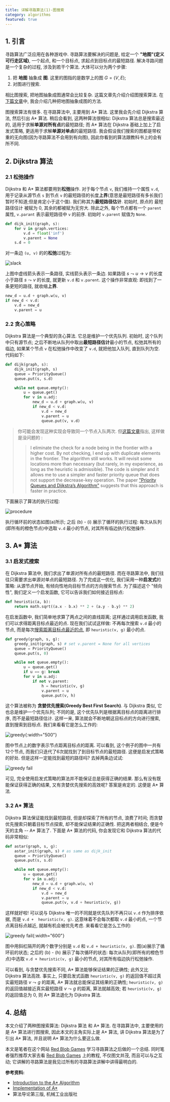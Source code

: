 ```yaml
---
title: 详解寻路算法(1)-图搜索
category: algorithms
featured: true
---
```

## 1. 引言
寻路算法广泛应用在各种游戏中. 寻路算法要解决的问题是, 给定一个 **"地图"(定义可行走区域)**, 一个起点, 和一个目标点, 求起点到目标点的最短路径. 解决寻路问题是一个复杂的过程, 涉及到若干个算法. 大体可以分为两个步骤:
1. 把 **地图** 抽象成 **图**. 这里的图指的是数学上的图 $G=(V,E)$;
2. 对图进行搜索.

相比图搜索, 把地图抽象成图通常会比较复杂. 这篇文章先介绍介绍图搜索算法. 在[下篇文章](/algorithms/2019/09/28/pathfinding-gen-graph.html)中, 我会介绍几种把地图抽象成图的方法.

图搜索算法有很多. 在寻路算法中, 主要用到 A* 算法. 这里我会先介绍 Dijkstra 算法, 然后引出 A* 算法. 稍后会看到, 这两种算法很相似: Dijkstra 算法总是搜索最近的, 适用于求解**单源对所有点**的最短路径; 而 A* 算法在 Dijkstra 基础上加上了启发式策略, 更适用于求解**单源对单点**的最短路径. 我会假设我们搜索的图都是带权重的无向图(因为寻路算法不会用到有向图), 因此你看到的算法跟教科书上的会有所不同.

## 2. Dijkstra 算法
### 2.1 松弛操作
Dijkstra 和 A* 算法都要用到**松弛**操作. 对于每个节点 `v`, 我们维持一个属性 `v.d`, 用于记录从源节点 `s` 到节点 `v` 的最短路径的长度**上界**(意思是最短路径有多长我们暂时不知道;但是肯定小于这个值). 我们称其为**最短路径估计**. 初始时, 原点的 最短路径估计 被赋为 0, 其余的都被赋为无穷大. 除此之外, 每个节点都有一个 `parent` 属性, `v.parant` 表示最短路径中 `v` 的前序. 初始时 `v.parent` 赋值为 `None`.

```python
def dijk_init(graph, s):
    for v in graph.vertices:
        v.d = float('inf')
        v.parent = None
    s.d = 0
```

对一条边 `(u, v)` 的的**松弛**过程为:

![slack](/assets/images/pathfinding-graph-search_1.png)

上图中虚线箭头表示一条路径, 实线箭头表示一条边. 如果路径 $s\leadsto u \rightarrow v$ 的长度小于路径 $s\leadsto v$ 的长度, 就更新 `v.d` 和 `v.parent`. 这个操作非常直观: 即找到了一条更短的路径, 就收缩**上界**.

```python
new_d = u.d + graph.w(u, v)
if new_d < v.d:
    v.d = new_d
    v.parent = u
```
### 2.2 贪心策略
Dijkstra 算法是一个典型的贪心算法. 它总是维护一个优先队列. 初始时, 这个队列中只有源节点; 之后不断地从队列中取出**最短路径估计**最小的节点, 松弛其所有的临边, 如果某个节点 `v` 在松弛操作中改变了 `v.d`, 就把他加入队列, 直到队列为空. 代码如下:

```python
def dijk(graph, s):
    dijk_init(graph, s)
    queue = PriorityQueue()
    queue.put(s, s.d)

    while not queue.empty():
        u = queue.get()
        for v in u.adj:
            new_d = u.d + graph.w(u, v)
            if new_d < v.d:
                v.d = new_d
                v.parent = u
                queue.put(v, v.d)
```

> 你可能会发现这种实现会导致同一个节点入队两次. 但[这篇文章](https://www.redblobgames.com/pathfinding/a-star/implementation.html#algorithm)指出, 这样做是没问题的 :
>> I eliminate the check for a node being in the frontier with a higher cost. By not checking, I end up with duplicate elements in the frontier. The algorithm still works. It will revisit some locations more than necessary (but rarely, in my experience, as long as the heuristic is admissible). The code is simpler and it allows me to use a simpler and faster priority queue that does not support the decrease-key operation. The paper ["Priority Queues and Dijkstra’s Algorithm"](https://www3.cs.stonybrook.edu/~rezaul/papers/TR-07-54.pdf) suggests that this approach is faster in practice.

下面展示了算法的执行过程:

![procedure](/assets/images/pathfinding-graph-search_2.png)

执行循环前的状态如图(a)所示; 之后 (b) - (i) 展示了循环的执行过程: 每次从队列(即所有的橙色节点)中选取 `v.d` 最小的节点, 对其所有临边执行松弛操作.

## 3. A* 算法
### 3.1 启发式搜索
在 Dijkstra 算法中, 我们求出了单源对所有点的最短路径. 而在寻路算法中, 我们往往只需要求出单源对单点的最短路径. 为了完成这一优化, 我们采用一种**启发式**的策略: 从源节点开始, 有倾向性地向目标节点的方向搜索节点. 为了描述这个 "倾向性", 我们定义一个启发函数, 它可以告诉我们如何接近目标点:

```python
def heuristic(a, b):
    return math.sqrt((a.x - b.x) ** 2 + (a.y - b.y) ** 2)
```

在启发函数中, 我们简单地求算了两点之间的直线距离; 这样通过调用启发函数, 我们可以求得距离目标点最近的点. 现在我们试试这样做: 不再每次搜索 `v.d` 最小的节点, 而是每次<u>搜索距离目标点最近的点</u>, 即 `heuristic(v, g)` 最小的点.

```python
def greedy(graph, s, g):
    greedy_init(graph, s) # set v.parent = None for all vertices
    queue = PriorityQueue()
    queue.put(s, 0)

    while not queue.empty():
        u = queue.get()
        if u == g: break
        for v in u.adj:
            if not v.parent:
                h = heuristic(v, g)
                v.parent = u
                queue.put(v, h)
```

这个算法被称为 **贪婪优先搜索(Greedy Best First Search)**. 与 Dijkstra 类似, 它也总是维护一个优先队列; 不同的是, 这个优先队列是根据离目标点的距离进行排序, 而不是最短路径估计. 这样一来, 算法就会不断地朝这目标点的方向进行搜索, 直到搜索到目标点. 我们来看看它是怎么工作的:

![greedy](/assets/images/pathfinding-graph-search_3.png){:width="500"}

图中节点上的数字表示节点距离目标点的距离. 可以看到, 这个例子的图中一共有12个节点, 而我们只迭代了6次就找到了到目标节点的最短路径. 这便是启发式策略的好处. 但是这样一定能找到最短的路径吗? 去掉两条边试试:

![greedy fail](/assets/images/pathfinding-graph-search_4.png)

可见, 完全使用启发式策略的算法并不能保证总是获得正确的结果. 那么有没有既能保证获得正确的结果, 又有贪婪优先搜索的高效呢? 答案是肯定的. 这便是 A* 算法.

### 3.2 A* 算法
Dijkstra 算法保证能找到最短路径, 但是却探索了所有的节点, 浪费了时间; 而贪婪优先搜索只朝着目标节点探索, 却不能保证结果的正确性. 把这两者相结合, 便是今天的主角 -- A* 算法了. 下面是 A* 算法的代码, 你会发现它和 Dijkstra 算法的代码非常相似:

```python
def astar(graph, s, g):
    astar_init(graph, s) # as same as dijk_init
    queue = PriorityQueue()
    queue.put(s, s.d)

    while not queue.empty():
        u = queue.get()
        for v in u.adj:
            new_d = u.d + graph.w(u, v)
            if new_d < v.d:
                v.d = new_d
                v.parent = u
                queue.put(v, v.d + heuristic(v, g))
```
这样就好啦! 可以说与 Dijkstra 唯一的不同就是优先队列不再只以 `v.d` 作为排序依据, 而是 `v.d +  heuristic(v, g)`. 这意味着不会每次都取 `v.d` 最小的点, 一个节点离目标点越近, 就越有机会被优先考虑. 来看看它是怎么工作的:

![greedy fail](/assets/images/pathfinding-graph-search_5.png){:width="600"}

图中用斜杠隔开的两个数字分别是 `v.d` 和 `v.d + heuristic(v, g)`. 图(a)展示了循环前的状态; 之后的 (b) - (h) 展示了每次循环的状态: 每次从队列(即所有的橙色节点)中选取 `v.d + heuristic(v, g)` 最小的节点, 对其所有临边执行松弛操作.

可以看到, 与贪婪优先搜索不同, A* 算法能够保证结果的正确性; 此外又比 Dijkstra 算法高效. 事实上, 只要启发式函数 `heuristic(v, g)` 的返回值不超过真实最短路径 $v\leadsto g$ 的距离, A* 算法就总能保证其结果的正确性; `heuristic(v, g)` 的返回值越接近真实最短路径 $v\leadsto g$ 的距离, 算法就越高效; 若 `heuristic(v, g)` 的返回值总为 0, 则 A* 算法退化为 Dijkstra 算法.

## 4. 总结
本文介绍了两种图搜索算法: Dijkstra 算法 和 A* 算法. 在寻路算法中, 主要使用的是 A* 算法进行图搜索, 因此本文的主角实际上是 A* 算法, 讲 Dijkstra 算法是为了引出 A* 算法, 并且说明 A* 算法为什么要这么做.

本文是笔者在这个网站 [Red Blob Games](https://www.redblobgames.com) 学习寻路算法之后做的一个总结. 同时笔者强烈推荐大家去看 [Red Blob Games](https://www.redblobgames.com) 上的教程, 不仅图文并茂, 而且可以与之互动; 它讲解的寻路算法是我见过所有的寻路算法讲解中讲得最明白的.

**参考资料:**
- [Introduction to the A* Algorithm](https://www.redblobgames.com/pathfinding/a-star/introduction.html)
- [Implementation of A*](https://www.redblobgames.com/pathfinding/a-star/implementation.html#optimize-queue)
- 算法导论第三版, 机械工业出版社
